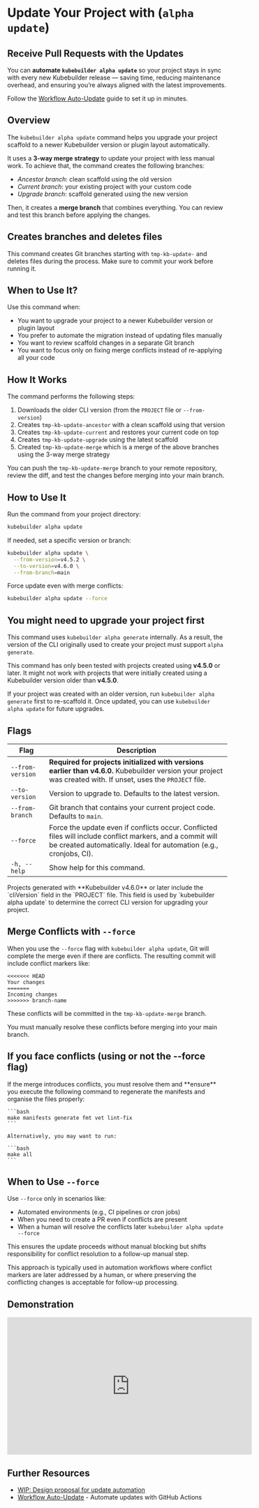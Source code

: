 # Update Your Project with (`alpha update`)

<aside class="note tip">
<h1>Receive Pull Requests with the Updates</h1>

You can **automate `kubebuilder alpha update`** so your project stays in sync with every new Kubebuilder release —
saving time, reducing maintenance overhead, and ensuring you’re always aligned with the latest improvements.

Follow the [Workflow Auto-Update](./workflow_auto_update.md) guide to set it up in minutes.
</aside>

## Overview

The `kubebuilder alpha update` command helps you upgrade your project scaffold to a newer Kubebuilder version or plugin layout automatically.

It uses a **3-way merge strategy** to update your project with less manual work.
To achieve that, the command creates the following branches:

- *Ancestor branch*: clean scaffold using the old version
- *Current branch*: your existing project with your custom code
- *Upgrade branch*: scaffold generated using the new version

Then, it creates a **merge branch** that combines everything.
You can review and test this branch before applying the changes.

<aside class="note warning">
<h1>Creates branches and deletes files</h1>

This command creates Git branches starting with `tmp-kb-update-` and deletes files during the process.
Make sure to commit your work before running it.

</aside>

## When to Use It?

Use this command when:

- You want to upgrade your project to a newer Kubebuilder version or plugin layout
- You prefer to automate the migration instead of updating files manually
- You want to review scaffold changes in a separate Git branch
- You want to focus only on fixing merge conflicts instead of re-applying all your code

## How It Works

The command performs the following steps:

1. Downloads the older CLI version (from the `PROJECT` file or `--from-version`)
2. Creates `tmp-kb-update-ancestor` with a clean scaffold using that version
3. Creates `tmp-kb-update-current` and restores your current code on top
4. Creates `tmp-kb-update-upgrade` using the latest scaffold
5. Created `tmp-kb-update-merge` which is a merge of the above branches using the 3-way merge strategy

You can push the `tmp-kb-update-merge` branch to your remote repository,
review the diff, and test the changes before merging into your main branch.

## How to Use It

Run the command from your project directory:

```sh
kubebuilder alpha update
```

If needed, set a specific version or branch:

```sh
kubebuilder alpha update \
  --from-version=v4.5.2 \
  --to-version=v4.6.0 \
  --from-branch=main
```

Force update even with merge conflicts:

```sh
kubebuilder alpha update --force
```

<aside class="note warning">
<h1>You might need to upgrade your project first</h1>

This command uses `kubebuilder alpha generate` internally.
As a result, the version of the CLI originally used to create your project must support `alpha generate`.

This command has only been tested with projects created using **v4.5.0** or later.
It might not work with projects that were initially created using a Kubebuilder version older than **v4.5.0**.

If your project was created with an older version, run `kubebuilder alpha generate` first to re-scaffold it.
Once updated, you can use `kubebuilder alpha update` for future upgrades.
</aside>

## Flags

| Flag                | Description                                                                                                                                                    |
|---------------------|----------------------------------------------------------------------------------------------------------------------------------------------------------------|
| `--from-version`    | **Required for projects initialized with versions earlier than v4.6.0.** Kubebuilder version your project was created with. If unset, uses the `PROJECT` file. |
| `--to-version`      | Version to upgrade to. Defaults to the latest version.                                                                                                         |
| `--from-branch`     | Git branch that contains your current project code. Defaults to `main`.                                                                                        |
| `--force`           | Force the update even if conflicts occur. Conflicted files will include conflict markers, and a commit will be created automatically. Ideal for automation (e.g., cronjobs, CI).                                                                       |
| `-h, --help`        | Show help for this command.                                                                                                                                    |

<aside class="note">
Projects generated with **Kubebuilder v4.6.0** or later include the `cliVersion` field in the `PROJECT` file.
This field is used by `kubebuilder alpha update` to determine the correct CLI
version for upgrading your project.
</aside>

## Merge Conflicts with `--force`

When you use the `--force` flag with `kubebuilder alpha update`, Git will complete the merge even if there are conflicts. The resulting commit will include conflict markers like:
```
<<<<<<< HEAD
Your changes
=======
Incoming changes
>>>>>>> branch-name
```
These conflicts will be committed in the
`tmp-kb-update-merge` branch.

<aside class="note warning">
You must manually resolve these conflicts before merging into your main branch.

<H1>If you face conflicts (using or not the --force flag) </H1>
If the merge introduces conflicts, you must resolve them and **ensure** you execute the following command to regenerate the manifests and organise the files properly:

    ```bash
    make manifests generate fmt vet lint-fix
    ```

    Alternatively, you may want to run:

    ```bash
    make all
    ```
</aside>

## When to Use `--force`

Use `--force` only in scenarios like:
- Automated environments (e.g., CI pipelines or cron jobs)
- When you need to create a PR even if conflicts are present
- When a human will resolve the conflicts later
`kubebuilder alpha update --force`

This ensures the update proceeds without manual blocking but shifts responsibility for conflict resolution
to a follow-up manual step.

This approach is typically used in automation workflows where conflict markers are later addressed by a human,
or where preserving the conflicting changes is acceptable for follow-up processing.

## Demonstration

<iframe width="560" height="315" src="https://www.youtube.com/embed/J8zonID__8k?si=WC-FXOHX0mCjph71" title="YouTube video player" frameborder="0" allow="accelerometer; autoplay; clipboard-write; encrypted-media; gyroscope; picture-in-picture; web-share" referrerpolicy="strict-origin-when-cross-origin" allowfullscreen></iframe>

## Further Resources

- [WIP: Design proposal for update automation](https://github.com/kubernetes-sigs/kubebuilder/pull/4302)
- [Workflow Auto-Update](./workflow_auto_update.md) - Automate updates with GitHub Actions

[project-config]: ../../reference/project-config.md

